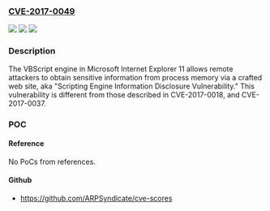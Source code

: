 ### [CVE-2017-0049](https://cve.mitre.org/cgi-bin/cvename.cgi?name=CVE-2017-0049)
![](https://img.shields.io/static/v1?label=Product&message=Internet%20Explorer&color=blue)
![](https://img.shields.io/static/v1?label=Version&message=The%20VBScript%20engine%20in%20Microsoft%20Internet%20Explorer%2011%20&color=brightgreen)
![](https://img.shields.io/static/v1?label=Vulnerability&message=Remote%20Code%20Execution&color=brightgreen)

### Description

The VBScript engine in Microsoft Internet Explorer 11 allows remote attackers to obtain sensitive information from process memory via a crafted web site, aka "Scripting Engine Information Disclosure Vulnerability." This vulnerability is different from those described in CVE-2017-0018, and CVE-2017-0037.

### POC

#### Reference
No PoCs from references.

#### Github
- https://github.com/ARPSyndicate/cve-scores

